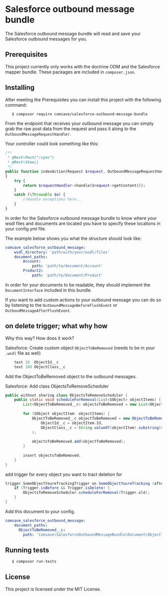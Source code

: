 # Salesforce outbound message bundle

The Salesforce outbound message bundle will read and save your Salesforce outbound messages for you. 

## Prerequisites

This project currently only works with the doctrine ODM and the Salesforce mapper bundle. These packages are included in `composer.json`.

## Installing

After meeting the Prerequisites you can install this project with the following command: 

```bash
   $ composer require comsave/salesforce-outbound-message-bundle
```

From the endpoint that receives your outbound message you can simply grab the raw post data from the request and pass it along to the `OutboundMessageRequestHandler`. 

Your controller could look something like this:

```php
/**
 * @Rest\Post("/sync")
 * @Rest\View()
 */
public function indexAction(Request $request, OutboundMessageRequestHandler $requestHandler)
{
    try {
        return $requestHandler->handle($request->getContent());
    }
    catch (\Throwable $e) {
        //Handle exceptions here...
    }
}
```

In order for the Salesforce outbound message bundle to know where your wsdl files and documents are located you have to specify these locations in your config.yml file.

The example below shows you what the structure should look like:

```yaml
comsave_salesforce_outbound_message:
    wsdl_directory: 'path/with/your/wsdl/files'
    document_paths:
        Account:
            path: 'path/to/document/Account'
        Product2:
            path: 'path/to/document/Product'
```

In order for your documents to be readable, they should implement the `DocumentInterface` included in this bundle.

If you want to add custom actions to your outbound message you can do so by listening to the `OutboundMessageBeforeFlushEvent` or `OutboudMessageAfterFlushEvent`.

## on delete trigger; what why how

Why this way?
How does it work?

Salesforce: Create custom object `ObjectToBeRemoved` (needs to be in your `.wsdl` file as well)
```java 
    text 18  ObjectId__c
    text 100 ObjectClass__c
```

Add the ObjectToBeRemoved object to the outbound messages.


Salesforce: Add class ObjectsToRemoveScheduler
```java 
public without sharing class ObjectsToRemoveScheduler {
    public static void scheduleForRemoval(List<SObject> objectItems) {
        List<ObjectToBeRemoved__c> objectsToBeRemoved = new List<ObjectToBeRemoved__c>();
        
        for (SObject objectItem: objectItems) {
            ObjectToBeRemoved__c objectToBeRemoved = new ObjectToBeRemoved__c(
                ObjectId__c = objectItem.Id,
                ObjectClass__c = String.valueOf(objectItem).substring(0, String.valueOf(objectItem).indexOf(':'))
            );
            
            objectsToBeRemoved.add(objectToBeRemoved);
        }
        
        insert objectsToBeRemoved;
    }
}
```

add trigger for every object you want to tract deletion for
```java
trigger SomeObjectYoureTrackingTrigger on SomeObjectYoureTracking (after delete, after insert, after undelete, after update, before delete, before insert, before update) {
    if (Trigger.isBefore && Trigger.isDelete) {
        ObjectsToRemoveScheduler.scheduleForRemoval(Trigger.old);
    }
}
```

Add this document to your config.

```yaml
comsave_salesforce_outbound_message:
    document_paths:
      ObjectToBeRemoved__c:
        path: 'Comsave\SalesforceOutboundMessageBundle\Document\ObjectToBeRemoved'
```


## Running tests

```bash
   $ composer run-tests
```

## License

This project is licensed under the MIT License.